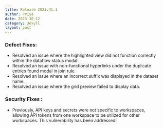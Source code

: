 ```yaml
---
title: Release 2023.41.1
author: Priya
date: 2023-10-12
category: Jekyll
layout: post
---
```


### Defect Fixes:
* Resolved an issue where the highlighted view did not function correctly within the dataflow status modal.
* Resolved an issue with non-functional hyperlinks under the duplicate entries found modal in join rule.
* Resolved an issue where an incorrect suffix was displayed in the dataset name.
* Resolved an issue where the grid preview failed to display data.

### Security Fixes :
* Previously, API keys and secrets were not specific to workspaces, allowing API tokens from one workspace to be utilized for other workspaces. This vulnerability has been addressed.
